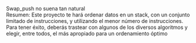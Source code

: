 Swap_push no suena tan natural<br>
Resumen: Este proyecto te hará ordenar datos en un stack, con un conjunto limitado de
instrucciones, y utilizando el menor número de instrucciones. Para tener éxito, deberás
trastear con algunos de los diversos algoritmos y elegir, entre todos, el más apropiado
para un ordenamiento óptimo
